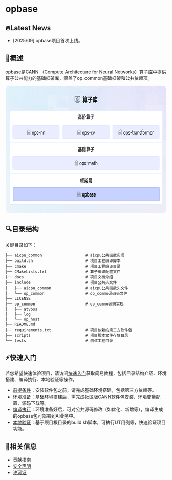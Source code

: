 # opbase

## 🔥Latest News 

- [2025/09] opbase项目首次上线。

## 🚀概述

opbase是[CANN](https://hiascend.com/software/cann) （Compute Architecture for Neural Networks）算子库中提供算子公共能力的基础框架库，涵盖了op_common基础框架和公共依赖项。

<img src="docs/figures/architecture.png" alt="架构图"  width="750px" height="400px">

## 🔍目录结构

关键目录如下：

```
├── aicpu_common                   # aicpu公共函数实现
├── build.sh                       # 项目工程编译脚本
├── cmake                          # 项目工程编译目录
├── CMakeLists.txt                 # 算子编译配置文件
├── docs                           # 项目文档介绍
├── include                        # 项目公共头文件      
│   ├── aicpu_common               # aicpu公共函数头文件        
│   └── op_common                  # op_commo源码头文件
├── LICENSE
├── op_common                      # op_commo源码实现
│   ├── atvoss
│   ├── log
│   └── op_host
├── README.md
├── requirements.txt               # 项目依赖的第三方软件包
├── scripts                        # 项目脚本文件存放目录
└── tests                          # 测试工程目录
```

## ⚡️快速入门

若您希望快速体验项目，请访问[快速入门](docs/context/quick_start.md)获取简易教程，包括目录结构介绍、环境搭建、编译执行、本地验证等操作。

- [前提条件](docs/context/quick_start.md#前提条件)：安装软件包之前，请完成基础环境搭建，包括第三方依赖等。
- [环境准备](docs/context/quick_start.md#环境准备)：基础环境搭建后，需完成社区版CANN软件包安装、环境变量配置、源码下载等。
- [编译执行](docs/context/quick_start.md#编译执行)：环境准备好后，可对公共源码修改（如优化、新增等），编译生成的opbase包可部署到AI业务中。
- [本地验证](docs/context/quick_start.md#本地验证)：基于项目根目录的build.sh脚本，可执行UT用例等，快速验证项目功能。

## 📝相关信息

- [贡献指南](CONTRIBUTING.md)
- [安全声明](SECURITY.md)
- [许可证](LICENSE)
